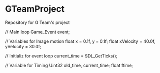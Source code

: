 GTeamProject
============

Repository for G Team's project

// Main loop
Game_Event event;

// Variables for Image motion
float x = 0.1f, y = 0.1f;
float xVelocity = 40.0f, yVelocity = 30.0f;

// Initializ for event loop
current_time = SDL_GetTicks();

// Variable for Timing 
Uint32 old_time, current_time;
float ftime;

